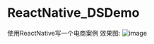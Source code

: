 # ReactNative_DSDemo
使用ReactNative写一个电商案例
效果图:
![image](https://github.com/pwb424273205/ReactNative_DSDemo/demo.gif)

